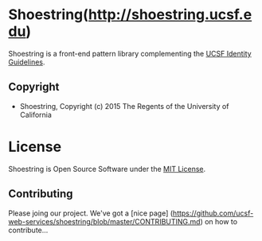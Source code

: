 # Shoestring(http://shoestring.ucsf.edu)

Shoestring is a front-end pattern library complementing the [UCSF Identity Guidelines](http://identity.ucsf.edu/website).

## Copyright

* Shoestring, Copyright (c) 2015 The Regents of the University of California

# License

Shoestring is Open Source Software under the [MIT License](License).

## Contributing
Please joing our project. We've got a [nice page] (https://github.com/ucsf-web-services/shoestring/blob/master/CONTRIBUTING.md)  on how to contribute...
